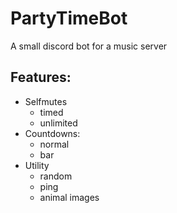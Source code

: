 # PartyTimeBot
A small discord bot for a music server

## Features:
- Selfmutes
  - timed
  - unlimited
- Countdowns:
  - normal
  - bar
- Utility
  - random
  - ping
  - animal images

